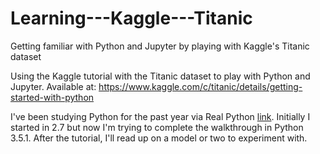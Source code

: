 # Learning---Kaggle---Titanic
Getting familiar with Python and Jupyter by playing with Kaggle's Titanic dataset

Using the Kaggle tutorial with the Titanic dataset to play with Python and Jupyter.  Available at:
https://www.kaggle.com/c/titanic/details/getting-started-with-python

I've been studying Python for the past year via Real Python [link](https://realpython.com).  Initially I started in 2.7 but now I'm trying to complete the walkthrough in Python 3.5.1.  After the tutorial, I'll read up on a model or two to experiment with.
